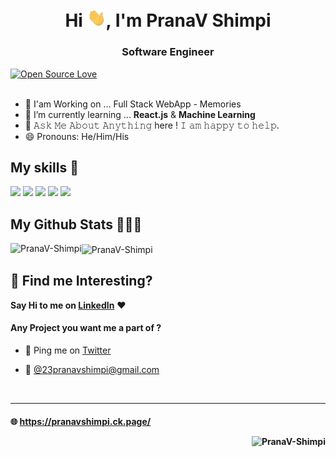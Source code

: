 <h1 align="center">Hi <img src="https://raw.githubusercontent.com/ABSphreak/ABSphreak/master/gifs/Hi.gif" width="30px">, I'm PranaV Shimpi</h1>
<h3 align="center">Software Engineer </h3>
<p align="center">

[![Open Source Love](https://badges.frapsoft.com/os/v2/open-source.svg?v=103)](https://github.com/PranaV-Shimpi) 
<br> <br>
  
- 🔭 I'am Working on ... Full Stack WebApp - Memories 
- 🌱 I’m currently learning ... **React.js** & **Machine Learning**
- 💬  𝙰𝚜𝚔 𝙼𝚎 𝙰𝚋𝚘𝚞𝚝 𝙰𝚗𝚢𝚝𝚑𝚒𝚗𝚐 here ! 𝙸 𝚊𝚖 𝚑𝚊𝚙𝚙𝚢 𝚝𝚘 𝚑𝚎𝚕𝚙.
- 😄 Pronouns: He/Him/His



## My skills 🚀

![](https://img.shields.io/badge/HTML5-E34F26?style=for-the-badge&logo=html5&logoColor=white)
![](https://img.shields.io/badge/JavaScript-F7DF1E?style=for-the-badge&logo=javascript&logoColor=black)
![](https://img.shields.io/badge/Python-white?style=for-the-badge&logo=python&logoColor=61DAFB)
![](https://img.shields.io/badge/CSS3-1572B6?style=for-the-badge&logo=css3&logoColor=white)
![](https://img.shields.io/badge/React-20232A?style=for-the-badge&logo=react&logoColor=61DAFB)

  
## My Github Stats 👩🏻‍💻

<p><img align="left" src="https://github-readme-stats.vercel.app/api/top-langs?username=PranaV-Shimpi&show_icons=true&locale=en&layout=compact" alt="PranaV-Shimpi"/></p?

<p><img align="center" src="https://github-readme-stats.vercel.app/api?username=PranaV-Shimpi&show_icons=true&locale=en&layout=compact" alt="PranaV-Shimpi"  width = 410 /></p>


## :dart: Find me Interesting? 
**Say Hi to me on [LinkedIn](https://www.linkedin.com/in/pranav-shimpi/)** :heart: 

#### Any Project you want me a part of ?

 - 👀 Ping me on [Twitter](https://twitter.com/PranaVShimpii)

 - 💌 [@23pranavshimpi@gmail.com](mailto:23pranavshimpi@gmail.com)

<br />

---

#### 🌐 https://pranavshimpi.ck.page/       <p align="right"> <img src="https://komarev.com/ghpvc/?username=PranaV-Shimpi" alt="PranaV-Shimpi" /></p>



